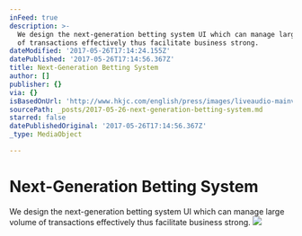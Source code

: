 ```yaml
---
inFeed: true
description: >-
  We design the next-generation betting system UI which can manage large volume
  of transactions effectively thus facilitate business strong.
dateModified: '2017-05-26T17:14:24.155Z'
datePublished: '2017-05-26T17:14:56.367Z'
title: Next-Generation Betting System
author: []
publisher: {}
via: {}
isBasedOnUrl: 'http://www.hkjc.com/english/press/images/liveaudio-mainvisual.jpg'
sourcePath: _posts/2017-05-26-next-generation-betting-system.md
starred: false
datePublishedOriginal: '2017-05-26T17:14:56.367Z'
_type: MediaObject

---
```

# Next-Generation Betting System

We design the next-generation betting system UI which can manage large volume of transactions effectively thus facilitate business strong.
![](https://s3-us-west-2.amazonaws.com/the-grid-img/p/6d07a16cd83b790e070cce660c5b07d902b31ec7.jpg)